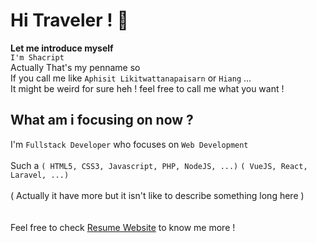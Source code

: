 # Hi Traveler ! 👋
**Let me introduce myself** <br />
`I'm Shacript` <br />
Actually That's my penname so <br />
If you call me like `Aphisit Likitwattanapaisarn` or `Hiang` ... <br />
It might be weird for sure heh ! feel free to call me what you want ! <br />

## What am i focusing on now ?
I'm `Fullstack Developer` who focuses on `Web Development` <br /> <br />
Such a `( HTML5, CSS3, Javascript, PHP, NodeJS, ...)` `( VueJS, React, Laravel, ...)` <br /> <br />
( Actually it have more but it isn't like to describe something long here ) <br />
<br /><br />
Feel free to check [Resume Website](https://shacript.github.io/resume/) to know me more ! <br />
